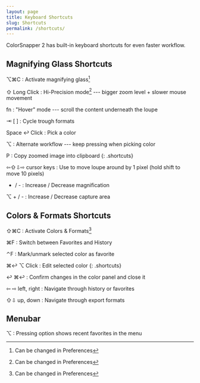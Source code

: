 ```yaml
---
layout: page
title: Keyboard Shortcuts
slug: Shortcuts
permalink: /shortcuts/
---
```


ColorSnapper 2 has built-in keyboard shortcuts for even faster workflow.

## Magnifying Glass Shortcuts

⌥⌘C
: Activate magnifying glass[^1]

⇧
Long Click
: Hi-Precision mode[^1] --- bigger zoom level + slower mouse movement

fn
: "Hover" mode --- scroll the content underneath the loupe

⇥
[
]
: Cycle trough formats

Space
↩︎
Click
: Pick a color

⌥
: Alternate workflow --- keep pressing when picking color

P
: Copy zoomed image into clipboard
{: .shortcuts}

⇦⇧⇩⇨ cursor keys
: Use to move loupe around by 1 pixel (hold shift to move 10 pixels)

+ / -
: Increase / Decrease magnification

⌥ + / -
: Increase / Decrease capture area


## Colors & Formats Shortcuts

⇧⌘C
: Activate Colors & Formats[^1]

⌘F
: Switch between Favorites and History

⌃F
: Mark/unmark selected color as favorite

⌘↩︎
⌥ Click
: Edit selected color
{: .shortcuts}

↩ 
⌘↩︎
: Confirm changes in the color panel and close it

⇦ ⇨ left, right
: Navigate through history or favorites

⇧⇩ up, down
: Navigate through export formats


## Menubar

⌥
: Pressing option shows recent favorites in the menu 

[^1]: Can be changed in Preferences
